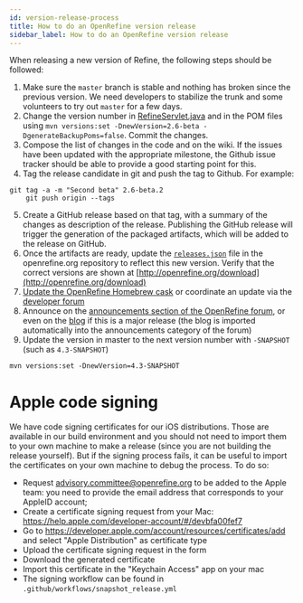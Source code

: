 ```yaml
---
id: version-release-process
title: How to do an OpenRefine version release
sidebar_label: How to do an OpenRefine version release
---
```


When releasing a new version of Refine, the following steps should be followed:

1. Make sure the `master` branch is stable and nothing has broken since the previous version. We need developers to stabilize the trunk and some volunteers to try out `master` for a few days.
2. Change the version number in [RefineServlet.java](http://github.com/OpenRefine/OpenRefine/blob/master/main/src/com/google/refine/RefineServlet.java#L62) and in the POM files using `mvn versions:set -DnewVersion=2.6-beta -DgenerateBackupPoms=false`. Commit the changes.
3. Compose the list of changes in the code and on the wiki. If the issues have been updated with the appropriate milestone, the Github issue tracker should be able to provide a good starting point for this.
4. Tag the release candidate in git and push the tag to Github. For example:
```shell
git tag -a -m "Second beta" 2.6-beta.2
    git push origin --tags
```
5. Create a GitHub release based on that tag, with a summary of the changes as description of the release. Publishing the GitHub release will trigger the generation of the packaged artifacts, which will be added to the release on GitHub.
6. Once the artifacts are ready, update the [`releases.json`](https://github.com/OpenRefine/openrefine.org/blob/master/releases.json) file in the openrefine.org repository to reflect this new version. Verify that the correct versions are shown at [http://openrefine.org/download](http://openrefine.org/download)
7. [Update the OpenRefine Homebrew cask](https://github.com/OpenRefine/OpenRefine/wiki/Maintaining-OpenRefine's-Homebrew-Cask) or coordinate an update via the [developer forum](https://forum.openrefine.org/c/dev/8)
8. Announce on the [announcements section of the OpenRefine forum](https://forum.openrefine.org/c/news/13), or even on the [blog](https://openrefine.org/blog) if this is a major release (the blog is imported automatically into the announcements category
    of the forum)
9. Update the version in master to the next version number with `-SNAPSHOT` (such as `4.3-SNAPSHOT`)
```shell
mvn versions:set -DnewVersion=4.3-SNAPSHOT
```

Apple code signing
==================

We have code signing certificates for our iOS distributions. Those are available in our build environment and you should not need to import them to your own machine to make a release (since you are not building the release yourself). But if the signing process fails, it can be useful to import the certificates on your own machine to debug the process. To do so:
* Request advisory.committee@openrefine.org to be added to the Apple team: you need to provide the email address that corresponds to your AppleID account;
* Create a certificate signing request from your Mac: https://help.apple.com/developer-account/#/devbfa00fef7
* Go to https://developer.apple.com/account/resources/certificates/add and select "Apple Distribution" as certificate type
* Upload the certificate signing request in the form
* Download the generated certificate
* Import this certificate in the "Keychain Access" app on your mac
* The signing workflow can be found in `.github/workflows/snapshot_release.yml`


